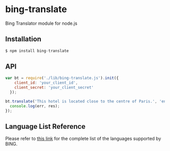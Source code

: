 bing-translate
==============

Bing Translator module for node.js

## Installation

```js
$ npm install bing-translate
```

## API

```js
var bt = require('./lib/bing-translate.js').init({
    client_id: 'your_client_id', 
    client_secret: 'your_client_secret'
  });

bt.translate('This hotel is located close to the centre of Paris.', 'en', 'ro', function(err, res){
  console.log(err, res);
});
```

## Language List Reference

Please refer to [this link](https://msdn.microsoft.com/en-us/library/hh456380.aspx) for the
complete list of the languages supported by BING.